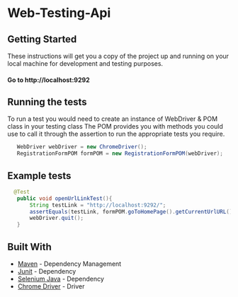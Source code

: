 # Web-Testing-Api


## Getting Started

These instructions will get you a copy of the project up and running on your local machine for development and testing purposes.

#### Go to http://localhost:9292

## Running the tests

To run a test you would need to create an instance of WebDriver & POM class in your testing class
The POM provides you with methods you could use to call it through the assertion to run the appropriate tests you require.

 ```java 
    WebDriver webDriver = new ChromeDriver();
    RegistrationFormPOM formPOM = new RegistrationFormPOM(webDriver);
 ```
 ## Example tests
 
 ```java  
   @Test
    public void openUrlLinkTest(){
        String testLink = "http://localhost:9292/";
        assertEquals(testLink, formPOM.goToHomePage().getCurrentUrlURL());
        webDriver.quit();
    }
  ```
  
  ## Built With
 * [Maven](https://maven.apache.org/) - Dependency Management
 * [Junit](https://mvnrepository.com/artifact/org.junit.jupiter/junit-jupiter-api/5.6.2) - Dependency
 * [Selenium Java](https://mvnrepository.com/artifact/org.seleniumhq.selenium/selenium-java/3.141.59/) - Dependency
 * [Chrome Driver](https://chromedriver.chromium.org/downloads) - Driver
 
 
